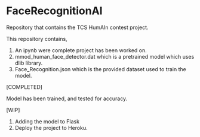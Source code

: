 # FaceRecognitionAI
Repository that contains the TCS HumAIn contest project.

This repository contains, 

1) An ipynb were complete project has been worked on.
2) mmod_human_face_detector.dat which is a pretrained model which uses dlib library.
3) Face_Recognition.json which is the provided dataset used to train the model.

[COMPLETED]

Model has been trained, and tested for accuracy.

[WIP]

1) Adding the model to Flask
2) Deploy the project to Heroku.
